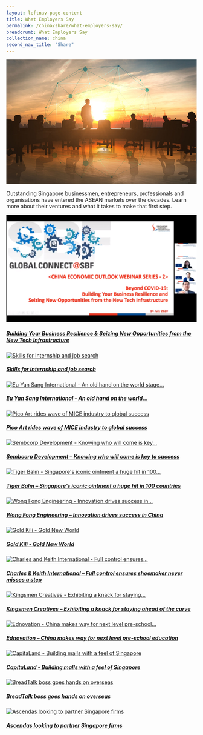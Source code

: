 ```yaml
---
layout: leftnav-page-content
title: What Employers Say
permalink: /china/share/what-employers-say/
breadcrumb: What Employers Say
collection_name: china
second_nav_title: "Share"
---
```


![banner-china-share-what-employers-say](\images\china-employers\What-employers-say-new.jpg)

Outstanding Singapore businessmen, entrepreneurs, professionals and organisations have entered the ASEAN markets over the decades. Learn more about their ventures and what it takes to make that first step.




<div>
	<div class="row is-multiline">
		<div class="col is-half-tablet padding--bottom--lg">
			<a href="/china/share/what-employers-say/global-connect-sbf/" class="project-link">
				<img src="\images\china-employers\sbf.png" alt="building business resilence" class="project-image">
			<div class="project-card">
				<div class="project-title margin--bottom--xs">
					<h5><b>Building Your Business Resilience & Seizing New Opportunities from the New Tech Infrastructure</b></h5>
				</div>
			</div>
			</a>
		</div>
		<div class="col is-half-tablet padding--bottom--lg">
			<a href="/china/share/what-employers-say/skills-internship-job-search/" class="project-link">
				<img src="/images/china-employers/Skills-for-internship-small.jpg" alt="Skills for internship and job search" class="project-image">
			<div class="project-card">
				<div class="project-title margin--bottom--xs">
					<h5><b>Skills for internship and job search</b></h5>
				</div>
			</div>
			</a>
		</div>
	</div>
</div>

<p><p>

<div>
	<div class="row is-multiline">
		<div class="col is-half-tablet padding--bottom--lg">
			<a href="/china/share/what-employers-say/eu-yan-sang/" class="project-link">
				<img src="/images/china-employers/eu-yan-sang-small.jpg" alt="Eu Yan Sang International - An old hand on the world stage..." class="project-image">
			<div class="project-card">
				<div class="project-title margin--bottom--xs">
					<h5><b>Eu Yan Sang International - An old hand on the world...</b></h5>
				</div>
			</div>
			</a>
		</div>
		<div class="col is-half-tablet padding--bottom--lg">
			<a href="/china/share/what-employers-say/pico-art/" class="project-link">
				<img src="/images/china-employers/pico-art-small.jpg" alt="Pico Art rides wave of MICE industry to global success" class="project-image">
			<div class="project-card">
				<div class="project-title margin--bottom--xs">
					<h5><b>Pico Art rides wave of MICE industry to global success</b></h5>
				</div>
			</div>
			</a>
		</div>
	</div>
</div>

<p><p>

<div>
	<div class="row is-multiline">
		<div class="col is-half-tablet padding--bottom--lg">
			<a href="/china/share/what-employers-say/sembcorp-development/" class="project-link">
				<img src="/images/china-employers/sembcorp-development-small.jpg" alt="Sembcorp Development - Knowing who will come is key..." class="project-image">
			<div class="project-card">
				<div class="project-title margin--bottom--xs">
					<h5><b>Sembcorp Development – Knowing who will come is key to success</b></h5>
				</div>
			</div>
			</a>
		</div>
		<div class="col is-half-tablet padding--bottom--lg">
			<a href="/china/share/what-employers-say/tiger-balm/" class="project-link">
				<img src="/images/china-employers/tiger-balm-small.jpg" alt="Tiger Balm - Singapore's iconic ointment a huge hit in 100..." class="project-image">
			<div class="project-card">
				<div class="project-title margin--bottom--xs">
					<h5><b>Tiger Balm – Singapore’s iconic ointment a huge hit in 100 countries</b></h5>
				</div>
			</div>
			</a>
		</div>
	</div>
</div>

<p><p>

<div>
	<div class="row is-multiline">
		<div class="col is-half-tablet padding--bottom--lg">
			<a href="/china/share/what-employers-say/wong-fong-engineering/" class="project-link">
				<img src="/images/china-employers/wong-fong-engineering-small.jpg" alt="Wong Fong Engineering - Innovation drives success in..." class="project-image">
			<div class="project-card">
				<div class="project-title margin--bottom--xs">
					<h5><b>Wong Fong Engineering – Innovation drives success in China</b></h5>
				</div>
			</div>
			</a>
		</div>
		<div class="col is-half-tablet padding--bottom--lg">
			<a href="/china/share/what-employers-say/gold-kili/" class="project-link">
				<img src="/images/china-employers/gold-kili-small.jpg" alt="Gold Kili - Gold New World" class="project-image">
			<div class="project-card">
				<div class="project-title margin--bottom--xs">
					<h5><b>Gold Kili - Gold New World</b></h5>
				</div>
			</div>
			</a>
		</div>
	</div>
</div>

<p><p>

<div>
	<div class="row is-multiline">
		<div class="col is-half-tablet padding--bottom--lg">
			<a href="/china/share/what-employers-say/charles-and-keith/" class="project-link">
				<img src="/images/china-employers/charles-and-keith-small.jpg" alt="Charles and Keith International - Full control ensures..." class="project-image">
			<div class="project-card">
				<div class="project-title margin--bottom--xs">
					<h5><b>Charles & Keith International – Full control ensures shoemaker never misses a step</b></h5>
				</div>
			</div>
			</a>
		</div>
		<div class="col is-half-tablet padding--bottom--lg">
			<a href="/china/share/what-employers-say/kingsmen-creatives/" class="project-link">
				<img src="/images/china-employers/kingsmen-creatives-small.jpg" alt="Kingsmen Creatives -  Exhibiting a knack for staying..." class="project-image">
			<div class="project-card">
				<div class="project-title margin--bottom--xs">
					<h5><b>Kingsmen Creatives – Exhibiting a knack for staying ahead of the curve</b></h5>
				</div>
			</div>
			</a>
		</div>
	</div>
</div>

<p><p>

<div>
	<div class="row is-multiline">
		<div class="col is-half-tablet padding--bottom--lg">
			<a href="/china/share/what-employers-say/ednovation/" class="project-link">
				<img src="/images/china-employers/ednovation-small.jpg" alt="Ednovation - China makes way for next level pre-school..." class="project-image">
			<div class="project-card">
				<div class="project-title margin--bottom--xs">
					<h5><b>Ednovation – China makes way for next level pre-school education</b></h5>
				</div>
			</div>
			</a>
		</div>
		<div class="col is-half-tablet padding--bottom--lg">
			<a href="/china/share/what-employers-say/capitaland/" class="project-link">
				<img src="/images/china-employers/capitaland-small.jpg" alt="CapitaLand - Building malls with a feel of Singapore" class="project-image">
			<div class="project-card">
				<div class="project-title margin--bottom--xs">
					<h5><b>CapitaLand - Building malls with a feel of Singapore</b></h5>
				</div>
			</div>
			</a>
		</div>
	</div>
</div>

<p><p>

<div>
	<div class="row is-multiline">
		<div class="col is-half-tablet padding--bottom--lg">
			<a href="/china/share/what-employers-say/breadtalk/" class="project-link">
				<img src="/images/china-employers/breadtalk-small.jpg" alt="BreadTalk boss goes hands on overseas" class="project-image">
			<div class="project-card">
				<div class="project-title margin--bottom--xs">
					<h5><b>BreadTalk boss goes hands on overseas</b></h5>
				</div>
			</div>
			</a>
		</div>
		<div class="col is-half-tablet padding--bottom--lg">
			<a href="/china/share/what-employers-say/ascendas/" class="project-link">
				<img src="/images/china-employers/ascendas-small.jpg" alt="Ascendas looking to partner Singapore firms" class="project-image">
			<div class="project-card">
				<div class="project-title margin--bottom--xs">
					<h5><b>Ascendas looking to partner Singapore firms</b></h5>
				</div>
			</div>
			</a>
		</div>
	</div>
</div>